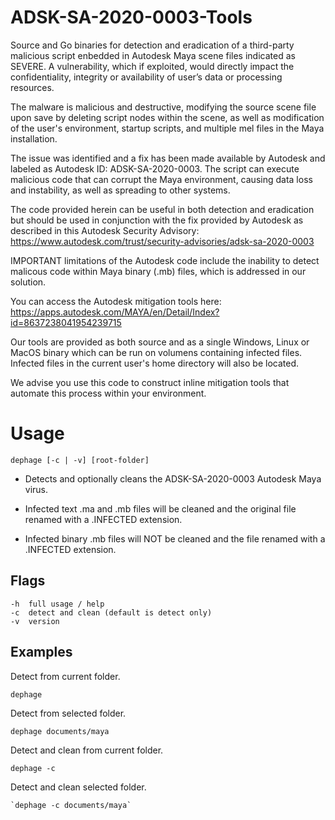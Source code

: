# ADSK-SA-2020-0003-Tools

Source and Go binaries for detection and eradication of a third-party malicious script enbedded in Autodesk Maya scene files indicated as SEVERE.  A vulnerability, which if exploited, would directly impact the confidentiality, integrity or availability of user’s data or processing resources.

The malware is malicious and destructive, modifying the source scene file upon save by deleting script nodes within the scene, as well as modification of the user's environment, startup scripts, and multiple mel files in the Maya installation.

The issue was identified and a fix has been made available by Autodesk and labeled as Autodesk ID: ADSK-SA-2020-0003. The script can execute malicious code that can corrupt the Maya environment, causing data loss and instability, as well as spreading to other systems.

The code provided herein can be useful in both detection and eradication but should be used in conjunction with the fix provided by Autodesk as described in this Autodesk Security Advisory: https://www.autodesk.com/trust/security-advisories/adsk-sa-2020-0003

IMPORTANT limitations of the Autodesk code include the inability to detect malicous code within Maya binary (.mb) files, which is addressed in our solution.

You can access the Autodesk mitigation tools here: https://apps.autodesk.com/MAYA/en/Detail/Index?id=8637238041954239715

Our tools are provided as both source and as a single Windows, Linux or MacOS binary which can be run on volumens containing infected files.  Infected files in the current user's home directory will also be located.  

We advise you use this code to construct inline mitigation tools that automate this process within your environment.

# Usage

    dephage [-c | -v] [root-folder]

* Detects and optionally cleans the ADSK-SA-2020-0003 Autodesk Maya virus.

* Infected text .ma and .mb files will be cleaned and the original file
  renamed with a .INFECTED extension.

* Infected binary .mb files will NOT be cleaned and the file
  renamed with a .INFECTED extension.

## Flags

```
-h  full usage / help
-c	detect and clean (default is detect only)
-v	version
```

## Examples

Detect from current folder.

    dephage

Detect from selected folder.

    dephage documents/maya

Detect and clean from current folder.

    dephage -c

Detect and clean selected folder.

    `dephage -c documents/maya`








